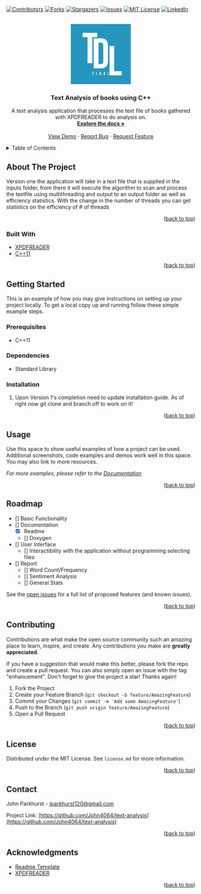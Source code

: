 <div id="top"></div>
<!--
*** Thanks for checking out the Best-README-Template. If you have a suggestion
*** that would make this better, please fork the repo and create a pull request
*** or simply open an issue with the tag "enhancement".
*** Don't forget to give the project a star!
*** Thanks again! Now go create something AMAZING! :D
-->



<!-- PROJECT SHIELDS -->
<!--
*** I'm using markdown "reference style" links for readability.
*** Reference links are enclosed in brackets [ ] instead of parentheses ( ).
*** See the bottom of this document for the declaration of the reference variables
*** for contributors-url, forks-url, etc. This is an optional, concise syntax you may use.
*** https://www.markdownguide.org/basic-syntax/#reference-style-links
-->
[![Contributors][contributors-shield]][contributors-url]
[![Forks][forks-shield]][forks-url]
[![Stargazers][stars-shield]][stars-url]
[![Issues][issues-shield]][issues-url]
[![MIT License][license-shield]][license-url]
[![LinkedIn][linkedin-shield]][linkedin-url]



<!-- PROJECT LOGO -->
<br />
<div align="center">
  <a href="https://github.com/John4064/text-analysis/">
    <img src="images/Logo.jpg" alt="Logo" width="160" height="160">
  </a>

<h3 align="center">Text Analysis of books using C++</h3>

  <p align-items="center">
    A text analysis application that processes the text file of books gathered with XPDFREADER to do analysis on.
    <br />
    <a href="https://github.com/John4064/text-analysis/"><strong>Explore the docs »</strong></a>
    <br />
    <br />
    <a href="https://github.com/John4064/text-analysis/">View Demo</a>
    ·
    <a href="https://github.com/John4064/text-analysis/issues">Report Bug</a>
    ·
    <a href="https://github.com/John4064/text-analysis/issues">Request Feature</a>
  </p>
</div>



<!-- TABLE OF CONTENTS -->
<details>
  <summary>Table of Contents</summary>
  <ol>
    <li>
      <a href="#about-the-project">About The Project</a>
      <ul>
        <li><a href="#built-with">Built With</a></li>
      </ul>
    </li>
    <li>
      <a href="#getting-started">Getting Started</a>
      <ul>
        <li><a href="#prerequisites">Prerequisites</a></li>
        <li><a href="#installation">Installation</a></li>
      </ul>
    </li>
    <li><a href="#usage">Usage</a></li>
    <li><a href="#roadmap">Roadmap</a></li>
    <li><a href="#contributing">Contributing</a></li>
    <li><a href="#license">License</a></li>
    <li><a href="#contact">Contact</a></li>
    <li><a href="#acknowledgments">Acknowledgments</a></li>
  </ol>
</details>



<!-- ABOUT THE PROJECT -->
## About The Project

<a href="https://app.alpaca.markets/dashboard/overview">
    <!--<img src="images/examples/portfolio.png" alt="Logo" width="600" height="400"> -->
  </a>
<p>Version one the application will take in a text file that is supplied in the inputs folder, from there it will execute the algorithm to scan and process the textfile using multithreading and output to an output folder as well as efficiency statistics. With the change in the number of threads you can get statistics on the efficiency of # of threads</p>

<p align="right">(<a href="#top">back to top</a>)</p>



### Built With

* [XPDFREADER](https://www.xpdfreader.com/)
* [C++11](https://www.cplusplus.com/)

<p align="right">(<a href="#top">back to top</a>)</p>



<!-- GETTING STARTED -->
## Getting Started

This is an example of how you may give instructions on setting up your project locally.
To get a local copy up and running follow these simple example steps.

### Prerequisites
 - C++11
### Dependencies
 - Standard Library
### Installation

1. Upon Version 1's completion need to update installation guide. As of right now git clone and branch off to work on it!

<p align="right">(<a href="#top">back to top</a>)</p>



<!-- USAGE EXAMPLES -->
## Usage

Use this space to show useful examples of how a project can be used. Additional screenshots, code examples and demos work well in this space. You may also link to more resources.

_For more examples, please refer to the [Documentation](https://example.com)_

<p align="right">(<a href="#top">back to top</a>)</p>



<!-- ROADMAP -->
## Roadmap

- [] Basic Functionality
- [] Documentation
    - [X] Readme
    - [] Doxygen
- [] User Interface
    - [] Interactibility with the application without programming selecting files
- [] Report
    - [] Word Count/Frequency
    - [] Sentiment Analysis
    - [] General Stats

See the [open issues](https://github.com/John4064/text-analysis/issues) for a full list of proposed features (and known issues).

<p align="right">(<a href="#top">back to top</a>)</p>



<!-- CONTRIBUTING -->
## Contributing

Contributions are what make the open source community such an amazing place to learn, inspire, and create. Any contributions you make are **greatly appreciated**.

If you have a suggestion that would make this better, please fork the repo and create a pull request. You can also simply open an issue with the tag "enhancement".
Don't forget to give the project a star! Thanks again!

1. Fork the Project
2. Create your Feature Branch (`git checkout -b feature/AmazingFeature`)
3. Commit your Changes (`git commit -m 'Add some AmazingFeature'`)
4. Push to the Branch (`git push origin feature/AmazingFeature`)
5. Open a Pull Request

<p align="right">(<a href="#top">back to top</a>)</p>



<!-- LICENSE -->
## License

Distributed under the MIT License. See `license.md` for more information.

<p align="right">(<a href="#top">back to top</a>)</p>



<!-- CONTACT -->
## Contact

John Parkhurst - jparkhurst120@gmail.com

Project Link: [https://github.com/John4064/text-analysis](https://github.com/John4064/text-analysis)

<p align="right">(<a href="#top">back to top</a>)</p>



<!-- ACKNOWLEDGMENTS -->
## Acknowledgments

* [Readme Template](https://github.com/othneildrew/Best-README-Template)
* [XPDFREADER](https://www.xpdfreader.com/)


<p align="right">(<a href="#top">back to top</a>)</p>



<!-- MARKDOWN LINKS & IMAGES -->
<!-- https://www.markdownguide.org/basic-syntax/#reference-style-links -->
[contributors-shield]: https://img.shields.io/github/contributors/John4064/text-analysis.svg?style=for-the-badge
[contributors-url]: https://github.com/John4064/text-analysis/graphs/contributors
[forks-shield]: https://img.shields.io/github/forks/John4064/text-analysis.svg?style=for-the-badge
[forks-url]: https://github.com/John4064/text-analysis/network/members
[stars-shield]: https://img.shields.io/github/stars/John4064/text-analysis.svg?style=for-the-badge
[stars-url]: https://github.com/John4064/text-analysis/stargazers
[issues-shield]: https://img.shields.io/github/issues/John4064/text-analysis.svg?style=for-the-badge
[issues-url]: https://github.com/John4064/text-analysis/issues
[license-shield]: https://img.shields.io/github/license/John4064/text-analysis.svg?style=for-the-badge
[license-url]: https://github.com/John4064/text-analysis/blob/main/LICENSE
[linkedin-shield]: https://img.shields.io/badge/-LinkedIn-black.svg?style=for-the-badge&logo=linkedin&colorB=555
[linkedin-url]: https://www.linkedin.com/in/john-parkhurst-722a62146/
[product-screenshot]: images/screenshot.png
